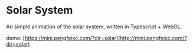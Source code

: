 # Solar System

An simple animation of the solar system, written in Typescript + WebGL.

demo: [https://mini.pengfeixc.com/?dir=solar](http://mini.pengfeixc.com/?dir=solar)
